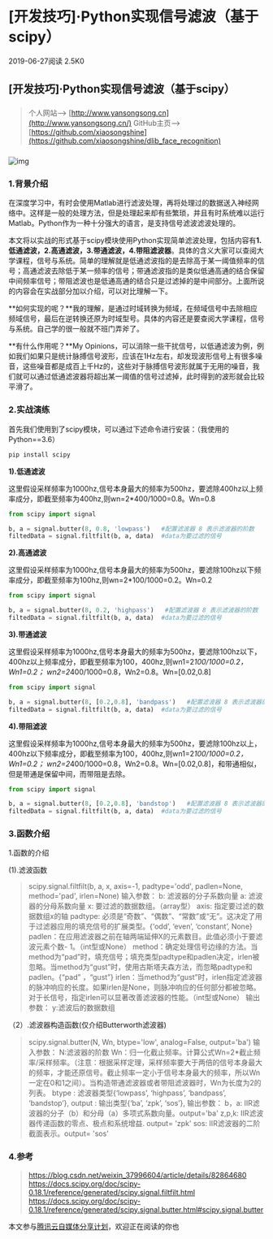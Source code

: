 # [开发技巧]·Python实现信号滤波（基于scipy）

2019-06-27阅读 2.5K0



## [开发技巧]·Python实现信号滤波（基于scipy）

###  

>  个人网站--> [http://www.yansongsong.cn](http://www.yansongsong.cn/)  GitHub主页--> [https://github.com/xiaosongshine](https://github.com/xiaosongshine/dlib_face_recognition)  

### 

![img](https://ask.qcloudimg.com/http-save/yehe-2144603/wyoyax4pnv.png?imageView2/2/w/1620)

### 1.背景介绍

在深度学习中，有时会使用Matlab进行滤波处理，再将处理过的数据送入神经网络中。这样是一般的处理方法，但是处理起来却有些繁琐，并且有时系统难以运行Matlab。Python作为一种十分强大的语言，是支持信号滤波滤波处理的。

本文将以实战的形式基于scipy模块使用Python实现简单滤波处理，包括内容有**1.低通滤波，2.高通滤波，3.带通滤波，4.带阻滤波器**。具体的含义大家可以查阅大学课程，信号与系统。简单的理解就是低通滤波指的是去除高于某一阈值频率的信号；高通滤波去除低于某一频率的信号；带通滤波指的是类似低通高通的结合保留中间频率信号；带阻滤波也是低通高通的结合只是过滤掉的是中间部分。上面所说的内容会在实战部分加以介绍，可以对比理解一下。

**如何实现的呢？**我的理解，是通过时域转换为频域，在频域信号中去除相应频域信号，最后在逆转换还原为时域型号。具体的内容还是要查阅大学课程，信号与系统。自己学的很一般就不班门弄斧了。

**有什么作用呢？**My Opinions，可以消除一些干扰信号，以低通滤波为例，例如我们如果只是统计脉搏信号波形，应该在1Hz左右，却发现波形信号上有很多噪音，这些噪音都是成百上千Hz的，这些对于脉搏信号波形就属于无用的噪音，我们就可以通过低通滤波器将超出某一阈值的信号过滤掉，此时得到的波形就会比较平滑了。

### 2.实战演练

首先我们使用到了scipy模块，可以通过下述命令进行安装：（我使用的Python==3.6）

``` bash
pip install scipy
```

**1).低通滤波**

这里假设采样频率为1000hz,信号本身最大的频率为500hz，要滤除400hz以上频率成分，即截至频率为400hz,则wn=2*400/1000=0.8。Wn=0.8

```python
from scipy import signal

b, a = signal.butter(8, 0.8, 'lowpass')   #配置滤波器 8 表示滤波器的阶数
filtedData = signal.filtfilt(b, a, data)  #data为要过滤的信号
```

**2).高通滤波**

这里假设采样频率为1000hz,信号本身最大的频率为500hz，要滤除100hz以下频率成分，即截至频率为100hz,则wn=2*100/1000=0.2。Wn=0.2

```python
from scipy import signal

b, a = signal.butter(8, 0.2, 'highpass')   #配置滤波器 8 表示滤波器的阶数
filtedData = signal.filtfilt(b, a, data)  #data为要过滤的信号
```

**3).带通滤波**

这里假设采样频率为1000hz,信号本身最大的频率为500hz，要滤除100hz以下，400hz以上频率成分，即截至频率为100，400hz,则wn1=2*100/1000=0.2，Wn1=0.2； wn2=2*400/1000=0.8，Wn2=0.8。Wn=[0.02,0.8]

```python
from scipy import signal

b, a = signal.butter(8, [0.2,0.8], 'bandpass')   #配置滤波器 8 表示滤波器的阶数
filtedData = signal.filtfilt(b, a, data)  #data为要过滤的信号
```

**4).带阻滤波**

这里假设采样频率为1000hz,信号本身最大的频率为500hz，要滤除100hz以上，400hz以下频率成分，即截至频率为100，400hz,则wn1=2*100/1000=0.2，Wn1=0.2； wn2=2*400/1000=0.8，Wn2=0.8。Wn=[0.02,0.8]，和带通相似，但是带通是保留中间，而带阻是去除。

```python
from scipy import signal

b, a = signal.butter(8, [0.2,0.8], 'bandstop')   #配置滤波器 8 表示滤波器的阶数
filtedData = signal.filtfilt(b, a, data)  #data为要过滤的信号
```

### 3.函数介绍 

1.函数的介绍

(1).滤波函数

>  scipy.signal.filtfilt(b, a, x, axis=-1, padtype='odd', padlen=None, method='pad', irlen=None)  输入参数：  b: 滤波器的分子系数向量  a: 滤波器的分母系数向量  x: 要过滤的数据数组。（array型）  axis: 指定要过滤的数据数组x的轴  padtype: 必须是“奇数”、“偶数”、“常数”或“无”。这决定了用于过滤器应用的填充信号的扩展类型。{‘odd’, ‘even’, ‘constant’, None}  padlen：在应用滤波器之前在轴两端延伸X的元素数目。此值必须小于要滤波元素个数- 1。（int型或None）  method：确定处理信号边缘的方法。当method为“pad”时，填充信号；填充类型padtype和padlen决定，irlen被忽略。当method为“gust”时，使用古斯塔夫森方法，而忽略padtype和padlen。{“pad” ，“gust”}  irlen：当method为“gust”时，irlen指定滤波器的脉冲响应的长度。如果irlen是None，则脉冲响应的任何部分都被忽略。对于长信号，指定irlen可以显著改善滤波器的性能。（int型或None）  输出参数：  y:滤波后的数据数组  

（2）.滤波器构造函数(仅介绍Butterworth滤波器)

>  scipy.signal.butter(N, Wn, btype='low', analog=False, output='ba')  输入参数：  N:滤波器的阶数  Wn：归一化截止频率。计算公式Wn=2*截止频率/采样频率。（注意：根据采样定理，采样频率要大于两倍的信号本身最大的频率，才能还原信号。截止频率一定小于信号本身最大的频率，所以Wn一定在0和1之间）。当构造带通滤波器或者带阻滤波器时，Wn为长度为2的列表。  btype : 滤波器类型{‘lowpass’, ‘highpass’, ‘bandpass’, ‘bandstop’},  output : 输出类型{‘ba’, ‘zpk’, ‘sos’},  输出参数：  b，a: IIR滤波器的分子（b）和分母（a）多项式系数向量。output='ba'  z,p,k: IIR滤波器传递函数的零点、极点和系统增益. output= 'zpk'  sos: IIR滤波器的二阶截面表示。output= 'sos'  

###   4.参考

>  https://blog.csdn.net/weixin_37996604/article/details/82864680   https://docs.scipy.org/doc/scipy-0.18.1/reference/generated/scipy.signal.filtfilt.html  https://docs.scipy.org/doc/scipy-0.18.1/reference/generated/scipy.signal.butter.html#scipy.signal.butter    

本文参与[腾讯云自媒体分享计划](https://cloud.tencent.com/developer/support-plan)，欢迎正在阅读的你也